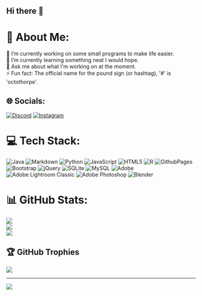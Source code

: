 ## Hi there 👋

# 💫 About Me:
🔭 I’m currently working on some small programs to make life easier.<br>🌱 I’m currently learning something neat I would hope.<br>💬 Ask me about what I'm working on at the moment.<br>⚡ Fun fact: The official name for the pound sign (or hashtag), '#' is 'octothorpe'.


## 🌐 Socials:
[![Discord](https://img.shields.io/badge/Discord-%237289DA.svg?logo=discord&logoColor=white)](https://discord.gg/https://discord.gg/7c7zF9ZrEv) [![Instagram](https://img.shields.io/badge/Instagram-%23E4405F.svg?logo=Instagram&logoColor=white)](https://instagram.com/gpr.inkblot) 

# 💻 Tech Stack:
![Java](https://img.shields.io/badge/java-%23ED8B00.svg?style=for-the-badge&logo=openjdk&logoColor=white) ![Markdown](https://img.shields.io/badge/markdown-%23000000.svg?style=for-the-badge&logo=markdown&logoColor=white) ![Python](https://img.shields.io/badge/python-3670A0?style=for-the-badge&logo=python&logoColor=ffdd54) ![JavaScript](https://img.shields.io/badge/javascript-%23323330.svg?style=for-the-badge&logo=javascript&logoColor=%23F7DF1E) ![HTML5](https://img.shields.io/badge/html5-%23E34F26.svg?style=for-the-badge&logo=html5&logoColor=white) ![R](https://img.shields.io/badge/r-%23276DC3.svg?style=for-the-badge&logo=r&logoColor=white) ![GithubPages](https://img.shields.io/badge/github%20pages-121013?style=for-the-badge&logo=github&logoColor=white) ![Bootstrap](https://img.shields.io/badge/bootstrap-%238511FA.svg?style=for-the-badge&logo=bootstrap&logoColor=white) ![jQuery](https://img.shields.io/badge/jquery-%230769AD.svg?style=for-the-badge&logo=jquery&logoColor=white) ![SQLite](https://img.shields.io/badge/sqlite-%2307405e.svg?style=for-the-badge&logo=sqlite&logoColor=white) ![MySQL](https://img.shields.io/badge/mysql-%2300000f.svg?style=for-the-badge&logo=mysql&logoColor=white) ![Adobe](https://img.shields.io/badge/adobe-%23FF0000.svg?style=for-the-badge&logo=adobe&logoColor=white) ![Adobe Lightroom Classic](https://img.shields.io/badge/Adobe%20Lightroom%20Classic-31A8FF.svg?style=for-the-badge&logo=Adobe%20Lightroom%20Classic&logoColor=white) ![Adobe Photoshop](https://img.shields.io/badge/adobe%20photoshop-%2331A8FF.svg?style=for-the-badge&logo=adobe%20photoshop&logoColor=white) ![Blender](https://img.shields.io/badge/blender-%23F5792A.svg?style=for-the-badge&logo=blender&logoColor=white)
# 📊 GitHub Stats:
![](https://github-readme-stats.vercel.app/api?username=everdro1d&theme=onedark&hide_border=true&include_all_commits=false&count_private=true)<br/>
![](https://github-readme-streak-stats.herokuapp.com/?user=everdro1d&theme=onedark&hide_border=true)<br/>
![](https://github-readme-stats.vercel.app/api/top-langs/?username=everdro1d&theme=onedark&hide_border=true&include_all_commits=false&count_private=true&layout=compact)

## 🏆 GitHub Trophies
![](https://github-profile-trophy.vercel.app/?username=everdro1d&theme=onedark&no-frame=false&no-bg=false&margin-w=4)

---
[![](https://visitcount.itsvg.in/api?id=everdro1d&icon=5&color=6)](https://visitcount.itsvg.in)

<!-- Created with GPRM ( https://gprm.itsvg.in ) very nice, reccomend++ -->
